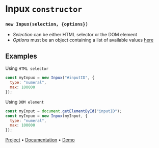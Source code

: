 # Inpux `constructor`
### `new Inpux(selection, {options})`

- *Selection* can be either HTML selector or the DOM element
- *Options* must be an object containing a list of available values [here]()

## Examples
Using `HTML selector`
```js
const myInpux = new Inpux("#inputID", {
  type: "numeral",
  max: 100000
});
```

Using `DOM element`
```js
const myInput = document.getElementById("inputID");
const myInpux = new Inpux(myInput, {
  type: "numeral",
  max: 100000
});
```
[Project](https://github.com/GuiferrSouza/inpux) • [Documentation](https://github.com/GuiferrSouza/inpux/blob/main/docs/documentation.md) • [Demo](https://guiferrsouza.github.io/inpux/)
